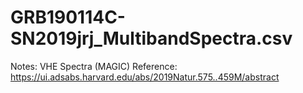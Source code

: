 # GRB190114C-SN2019jrj_MultibandSpectra.csv

Notes: VHE Spectra (MAGIC)
Reference: https://ui.adsabs.harvard.edu/abs/2019Natur.575..459M/abstract